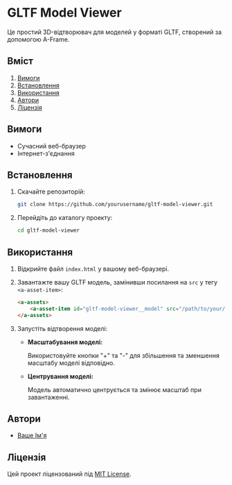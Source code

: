 # GLTF Model Viewer

Це простий 3D-відтворювач для моделей у форматі GLTF, створений за допомогою A-Frame.

## Вміст

1. [Вимоги](#вимоги)
2. [Встановлення](#встановлення)
3. [Використання](#використання)
4. [Автори](#автори)
5. [Ліцензія](#ліцензія)

## Вимоги

- Сучасний веб-браузер
- Інтернет-з'єднання

## Встановлення

1. Скачайте репозиторій:

    ```bash
    git clone https://github.com/yourusername/gltf-model-viewer.git
    ```

2. Перейдіть до каталогу проекту:

    ```bash
    cd gltf-model-viewer
    ```

## Використання

1. Відкрийте файл `index.html` у вашому веб-браузері.
2. Завантажте вашу GLTF модель, замінивши посилання на `src` у тегу `<a-asset-item>`:

    ```html
    <a-assets>
        <a-asset-item id="gltf-model-viewer__model" src="/path/to/your/model.gltf"></a-asset-item>
    </a-assets>
    ```

3. Запустіть відтворення моделі:

    - **Масштабування моделі:**
    
        Використовуйте кнопки "+" та "-" для збільшення та зменшення масштабу моделі відповідно.

    - **Центрування моделі:**
    
        Модель автоматично центрується та змінює масштаб при завантаженні.

## Автори

- [Ваше Ім'я](https://github.com/yourusername)

## Ліцензія

Цей проект ліцензований під [MIT License](LICENSE).

